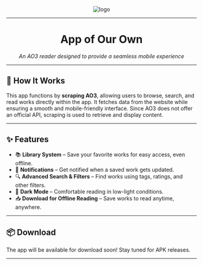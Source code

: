 <p align="center">
  <img src="https://github.com/user-attachments/assets/37721af5-efd6-42bd-a64e-9e07c6449b3e" alt="logo">
</p>

---

<h1 align="center">App of Our Own</h1>

<p align="center"><i>An AO3 reader designed to provide a seamless mobile experience</i></p>

---

## 📖 How It Works  

This app functions by **scraping AO3**, allowing users to browse, search, and read works directly within the app. It fetches data from the website while ensuring a smooth and mobile-friendly interface. Since AO3 does not offer an official API, scraping is used to retrieve and display content.  

---

## ✨ Features  

- 📚 **Library System** – Save your favorite works for easy access, even offline.  
- 🔔 **Notifications** – Get notified when a saved work gets updated.  
- 🔍 **Advanced Search & Filters** – Find works using tags, ratings, and other filters.  
- 🌙 **Dark Mode** – Comfortable reading in low-light conditions.  
- 📥 **Download for Offline Reading** – Save works to read anytime, anywhere.  

---

## 📦 Download  

The app will be available for download soon! Stay tuned for APK releases.  

---

